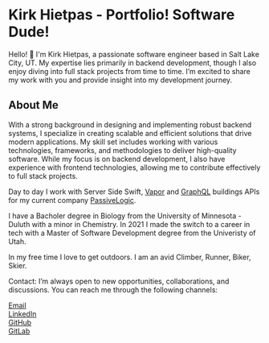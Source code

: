# Kirk Hietpas - Portfolio! Software Dude!

Hello! 👋 I'm Kirk Hietpas, a passionate software engineer based in Salt Lake City, UT. My expertise lies primarily in backend development, though I also enjoy diving into full stack projects from time to time. I’m excited to share my work with you and provide insight into my development journey.

## About Me

With a strong background in designing and implementing robust backend systems, I specialize in creating scalable and efficient solutions that drive modern applications. My skill set includes working with various technologies, frameworks, and methodologies to deliver high-quality software. While my focus is on backend development, I also have experience with frontend technologies, allowing me to contribute effectively to full stack projects.

Day to day I work with Server Side Swift, [Vapor](https://github.com/vapor/vapor) and [GraphQL](https://graphql.org/) buildings APIs for my current company [PassiveLogic](https://passivelogic.com/).

I have a Bacholer degree in Biology from the University of Minnesota - Duluth with a minor in Chemistry. In 2021 I made the switch to a career in tech with a Master of Software Development degree from the Univeristy of Utah.

In my free time I love to get outdoors. I am an avid Climber, Runner, Biker, Skier.

Contact:
I’m always open to new opportunities, collaborations, and discussions. You can reach me through the following channels:

[Email](kirk.hietpas@gmail.com) \
[LinkedIn](https://www.linkedin.com/in/kirk-hietpas/) \
[GitHub](https://github.com/Captain-Kirkie) \
[GitLab](https://gitlab.com/Captain-Kirkie)

